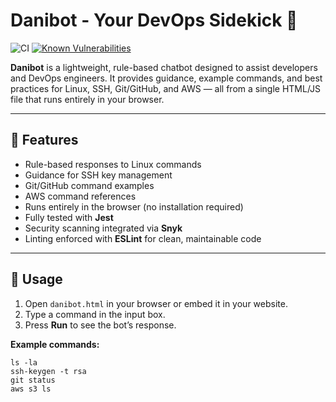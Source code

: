 # Danibot - Your DevOps Sidekick 🤖

![CI](https://github.com/<danisverige>/<Danibot>/actions/workflows/build-deploy.yml/badge.svg)
[![Known Vulnerabilities](https://snyk.io/test/github/<danisverige>/<Danibot>/badge.svg)](https://snyk.io/test/github/<username>/<repo>)

**Danibot** is a lightweight, rule-based chatbot designed to assist developers and DevOps engineers. It provides guidance, example commands, and best practices for Linux, SSH, Git/GitHub, and AWS — all from a single HTML/JS file that runs entirely in your browser.

---

## 🚀 Features

- Rule-based responses to Linux commands  
- Guidance for SSH key management  
- Git/GitHub command examples  
- AWS command references  
- Runs entirely in the browser (no installation required)  
- Fully tested with **Jest**  
- Security scanning integrated via **Snyk**  
- Linting enforced with **ESLint** for clean, maintainable code  

---

## 🎯 Usage

1. Open `danibot.html` in your browser or embed it in your website.  
2. Type a command in the input box.  
3. Press **Run** to see the bot’s response.  

**Example commands:**
```text
ls -la
ssh-keygen -t rsa
git status
aws s3 ls

